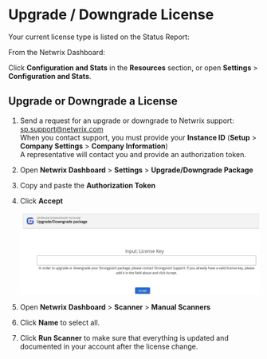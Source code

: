 # Upgrade / Downgrade License

Your current license type is listed on the Status Report:

From the Netwrix Dashboard:

Click **Configuration and Stats** in the **Resources** section, or open **Settings** >
**Configuration and Stats**.

## Upgrade or Downgrade a License

1. Send a request for an upgrade or downgrade to Netwrix support:
   [sp.support@netwrix.com](mailto:sp.support@netwrix.com?subject=Salesforce_Support)  
   When you contact support, you must provide your **Instance ID** (**Setup** > **Company
   Settings** > **Company Information**)  
   A representative will contact you and provide an authorization token.
2. Open **Netwrix Dashboard** > **Settings** > **Upgrade/Downgrade Package**
3. Copy and paste the **Authorization Token**
4. Click **Accept**

    ![input_auth_token](../../../static/img/product_docs/strongpointforsalesforce/installing_strongpoint/input_auth_token.webp)

5. Open **Netwrix Dashboard** > **Scanner** > **Manual Scanners**
6. Click **Name** to select all.
7. Click **Run Scanner** to make sure that everything is updated and documented in your account
   after the license change.

